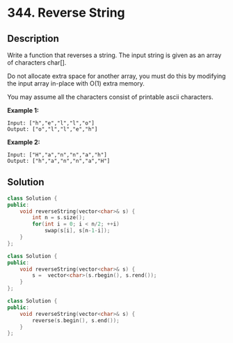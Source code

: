 # 344. Reverse String

## Description

Write a function that reverses a string. The input string is given as an array of characters char[].

Do not allocate extra space for another array, you must do this by modifying the input array in-place with O(1) extra memory.

You may assume all the characters consist of printable ascii characters.

**Example 1:**

```
Input: ["h","e","l","l","o"]
Output: ["o","l","l","e","h"]
```

**Example 2:**

```
Input: ["H","a","n","n","a","h"]
Output: ["h","a","n","n","a","H"]
```

## Solution

```cpp
class Solution {
public:
    void reverseString(vector<char>& s) {
        int n = s.size();
        for(int i = 0; i < n/2; ++i)
            swap(s[i], s[n-1-i]);
    }
};
```

```cpp
class Solution {
public:
    void reverseString(vector<char>& s) {
        s =  vector<char>(s.rbegin(), s.rend());
    }
};
```

```cpp
class Solution {
public:
    void reverseString(vector<char>& s) {
        reverse(s.begin(), s.end());
    }
};
```